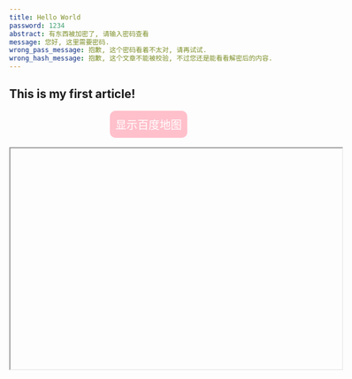 ```yaml
---
title: Hello World
password: 1234
abstract: 有东西被加密了, 请输入密码查看
message: 您好, 这里需要密码.
wrong_pass_message: 抱歉, 这个密码看着不太对, 请再试试.
wrong_hash_message: 抱歉, 这个文章不能被校验, 不过您还是能看看解密后的内容.
---
```


## This is my first article!

<html>
  <head>
    <script>
      // 定义一个回调函数
      function showBmap() {
        // 获取 iframe 元素
        var iframe = document.getElementById("bmap");
        // 设置 iframe 元素的 src 属性为本地的 bmap_base.html 网页
        iframe.src = "bmap_base.html";
      }
    </script>
    <style>
      /* 定义一个 CSS 规则，选择 button 元素 */
    button {
        /* 设置 text-align 属性为 center */
        text-align: center;
        /* 设置 color 属性为白色 */
        color: white;
        /* 设置 background-color 属性为蓝色 */
        background-color: pink;
        /* 设置 border 属性为无边框 */
        border: 10px;
        border-radius: 10px;
        /* 设置 padding 属性为 10 像素 */
        padding: 10px;
        /* 设置 font-size 属性为 20 像素 */
        font-size: 20px;
        margin: auto;
        display: block
        }
    iframe {
        /* 设置 display 属性为 block */
        display: block;
        /* 设置 margin 属性为 auto */
        margin: auto;
        margin-bottom: 10px;
        }
    </style>
  </head>
  <body>
    <button onclick="showBmap()">显示百度地图</button>
    <br />
    <iframe id="bmap" width="600" height="400"></iframe>
  </body>
</html>

